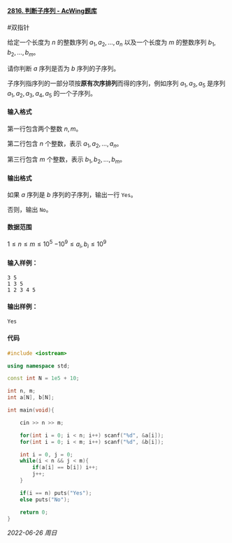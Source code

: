 #### [2816. 判断子序列 - AcWing题库](https://www.acwing.com/problem/content/2818/)

#双指针 

给定一个长度为 $n$ 的整数序列 $a_1,a_2,\dots,a_n$ 以及一个长度为 $m$ 的整数序列 $b_1,b_2,\dots,b_m$。

请你判断 $a$ 序列是否为 $b$ 序列的子序列。

子序列指序列的一部分项按**原有次序排列**而得的序列，例如序列 ${a_1,a_3,a_5}$ 是序列 ${a_1,a_2,a_3,a_4,a_5}$ 的一个子序列。

#### 输入格式

第一行包含两个整数 $n,m$。

第二行包含 $n$ 个整数，表示 $a_1,a_2,\dots,a_n$。

第三行包含 $m$ 个整数，表示 $b_1,b_2,\dots,b_m$。

#### 输出格式

如果 $a$ 序列是 $b$ 序列的子序列，输出一行 `Yes`。

否则，输出 `No`。

#### 数据范围

$1≤n≤m≤10^5$
$−10^9≤a_i,b_i≤10^9$

#### 输入样例：

```
3 5
1 3 5
1 2 3 4 5
```

#### 输出样例：

```
Yes
```

#### 代码

```cpp
#include <iostream>

using namespace std;

const int N = 1e5 + 10;

int n, m;
int a[N], b[N];

int main(void){

    cin >> n >> m;

    for(int i = 0; i < n; i++) scanf("%d", &a[i]);
    for(int i = 0; i < m; i++) scanf("%d", &b[i]);

    int i = 0, j = 0;
    while(i < n && j < m){
        if(a[i] == b[i]) i++;
        j++;
    }

    if(i == n) puts("Yes");
    else puts("No");

    return 0;
}
```


*2022-06-26 周日*